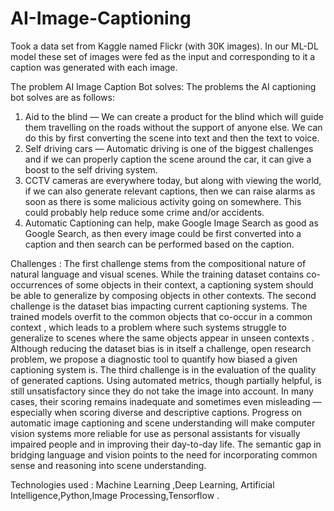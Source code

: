 # AI-Image-Captioning
 Took a data set from Kaggle named Flickr (with 30K images). In our ML-DL model these set of images were fed as the input and corresponding to it a caption was generated with each image.

The problem AI Image Caption Bot solves:
The problems the AI captioning bot solves are as follows:
1) Aid to the blind — We can create a product for the blind which will guide them travelling on the roads without the support of anyone else. We can do this by first converting the scene into text and then the text to voice.
2) Self driving cars — Automatic driving is one of the biggest challenges and if we can properly caption the scene around the car, it can give a boost to the self driving system.
3) CCTV cameras are everywhere today, but along with viewing the world, if we can also generate relevant captions, then we can raise alarms as soon as there is some malicious activity going on somewhere. This could probably help reduce some crime and/or accidents.
4) Automatic Captioning can help, make Google Image Search as good as Google Search, as then every image could be first converted into a caption and then search can be performed based on the caption.

Challenges :
The first challenge stems from the compositional nature of natural language and visual scenes. While the training dataset contains co-occurrences of some objects in their context, a captioning system should be able to generalize by composing objects in other contexts.
The second challenge is the dataset bias impacting current captioning systems. The trained models overfit to the common objects that co-occur in a common context , which leads to a problem where such systems struggle to generalize to scenes where the same objects appear in unseen contexts . Although reducing the dataset bias is in itself a challenge, open research problem, we propose a diagnostic tool to quantify how biased a given captioning system is.
The third challenge is in the evaluation of the quality of generated captions. Using automated metrics, though partially helpful, is still unsatisfactory since they do not take the image into account. In many cases, their scoring remains inadequate and sometimes even misleading — especially when scoring diverse and descriptive captions.
Progress on automatic image captioning and scene understanding will make computer vision systems more reliable for use as personal assistants for visually impaired people and in improving their day-to-day life. The semantic gap in bridging language and vision points to the need for incorporating common sense and reasoning into scene understanding.

Technologies used :
Machine Learning ,Deep Learning, Artificial Intelligence,Python,Image Processing,Tensorflow .
